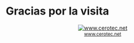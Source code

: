 # Gracias por la visita

<center><a href="https://www.cerotec.net/estadisticas-124218/testingaudit.github.io" title="Gráficas y visitas"><img src="https://www.cerotec.net/contador.php?t=1&s=2&i=124218" alt="www.cerotec.net"></a> <br><a href='https://www.cerotec.net' style='font-size:12px;' >www.cerotec.net</a></center>

